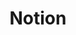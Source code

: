 ---
created: '2025-09-16T15:05:15.651238'
modified: '2025-09-19T06:58:56.104756'
ship_factor: 5
subtype: mcp-servers
tags: []
title: Notion
type: tool
version: 1
---